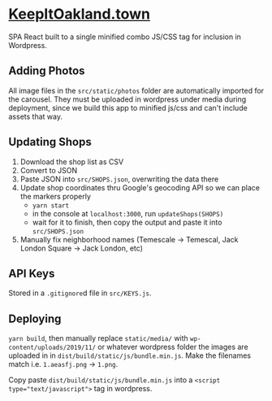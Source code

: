 [KeepItOakland.town](http://keepitoakland.town/)
===
SPA React built to a single minified combo JS/CSS tag for inclusion in Wordpress.

Adding Photos
---
All image files in the `src/static/photos` folder are automatically imported
for the carousel. They must be uploaded in wordpress under media during deployment, since
we build this app to minified js/css and can't include assets that way.

Updating Shops
---
1. Download the shop list as CSV
1. Convert to JSON
1. Paste JSON into `src/SHOPS.json`, overwriting the data there
1. Update shop coordinates thru Google's geocoding API so we can place the markers properly
    - `yarn start`
    - in the console at `localhost:3000`, run `updateShops(SHOPS)`
    - wait for it to finish, then copy the output and paste it into `src/SHOPS.json`
1. Manually fix neighborhood names (Temescale -> Temescal, Jack London Square -> Jack London, etc)

API Keys
---
Stored in a `.gitignore`d file in `src/KEYS.js`.

Deploying
---
`yarn build`, then manually replace `static/media/` with `wp-content/uploads/2019/11/` or whatever wordpress folder the images are uploaded in in `dist/build/static/js/bundle.min.js`. Make the filenames match i.e. `1.aeasfj.png` -> `1.png`.

Copy paste `dist/build/static/js/bundle.min.js` into a `<script type="text/javascript">` tag in wordpress.
